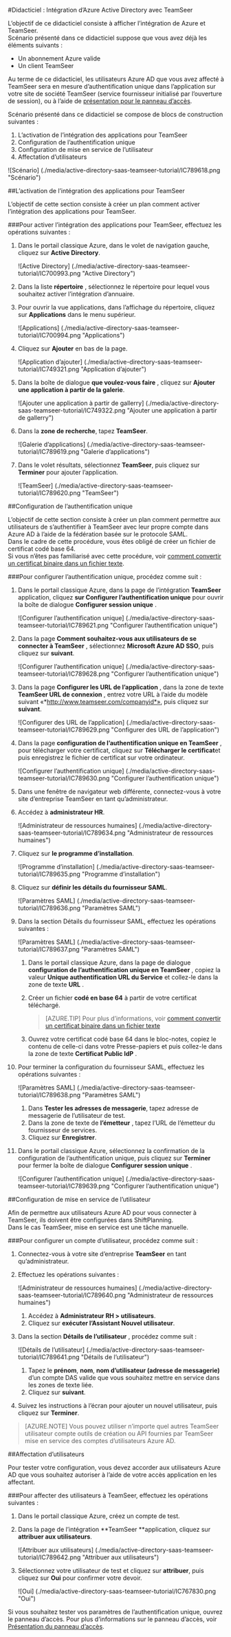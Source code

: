 <properties 
    pageTitle="Didacticiel : Intégration d’Azure Active Directory avec TeamSeer | Microsoft Azure" 
    description="Découvrez comment utiliser TeamSeer avec Azure Active Directory pour activer l’authentification unique, la mise en service automatisé et bien plus encore !" 
    services="active-directory" 
    authors="jeevansd"  
    documentationCenter="na" 
    manager="femila"/>
<tags 
    ms.service="active-directory" 
    ms.devlang="na" 
    ms.topic="article" 
    ms.tgt_pltfrm="na" 
    ms.workload="identity" 
    ms.date="09/11/2016" 
    ms.author="jeedes" />

#<a name="tutorial-azure-active-directory-integration-with-teamseer"></a>Didacticiel : Intégration d’Azure Active Directory avec TeamSeer
  
L’objectif de ce didacticiel consiste à afficher l’intégration de Azure et TeamSeer.  
Scénario présenté dans ce didacticiel suppose que vous avez déjà les éléments suivants :

-   Un abonnement Azure valide
-   Un client TeamSeer
  
Au terme de ce didacticiel, les utilisateurs Azure AD que vous avez affecté à TeamSeer sera en mesure d’authentification unique dans l’application sur votre site de société TeamSeer (service fournisseur initialisé par l’ouverture de session), ou à l’aide de [présentation pour le panneau d’accès](active-directory-saas-access-panel-introduction.md).
  
Scénario présenté dans ce didacticiel se compose de blocs de construction suivantes :

1.  L’activation de l’intégration des applications pour TeamSeer
2.  Configuration de l’authentification unique
3.  Configuration de mise en service de l’utilisateur
4.  Affectation d’utilisateurs

![Scénario] (./media/active-directory-saas-teamseer-tutorial/IC789618.png "Scénario")

##<a name="enabling-the-application-integration-for-teamseer"></a>L’activation de l’intégration des applications pour TeamSeer
  
L’objectif de cette section consiste à créer un plan comment activer l’intégration des applications pour TeamSeer.

###<a name="to-enable-the-application-integration-for-teamseer-perform-the-following-steps"></a>Pour activer l’intégration des applications pour TeamSeer, effectuez les opérations suivantes :

1.  Dans le portail classique Azure, dans le volet de navigation gauche, cliquez sur **Active Directory**.

    ![Active Directory] (./media/active-directory-saas-teamseer-tutorial/IC700993.png "Active Directory")

2.  Dans la liste **répertoire** , sélectionnez le répertoire pour lequel vous souhaitez activer l’intégration d’annuaire.

3.  Pour ouvrir la vue applications, dans l’affichage du répertoire, cliquez sur **Applications** dans le menu supérieur.

    ![Applications] (./media/active-directory-saas-teamseer-tutorial/IC700994.png "Applications")

4.  Cliquez sur **Ajouter** en bas de la page.

    ![Application d’ajouter] (./media/active-directory-saas-teamseer-tutorial/IC749321.png "Application d’ajouter")

5.  Dans la boîte de dialogue **que voulez-vous faire** , cliquez sur **Ajouter une application à partir de la galerie**.

    ![Ajouter une application à partir de gallerry] (./media/active-directory-saas-teamseer-tutorial/IC749322.png "Ajouter une application à partir de gallerry")

6.  Dans la **zone de recherche**, tapez **TeamSeer**.

    ![Galerie d’applications] (./media/active-directory-saas-teamseer-tutorial/IC789619.png "Galerie d’applications")

7.  Dans le volet résultats, sélectionnez **TeamSeer**, puis cliquez sur **Terminer** pour ajouter l’application.

    ![TeamSeer] (./media/active-directory-saas-teamseer-tutorial/IC789620.png "TeamSeer")

##<a name="configuring-single-sign-on"></a>Configuration de l’authentification unique
  
L’objectif de cette section consiste à créer un plan comment permettre aux utilisateurs de s’authentifier à TeamSeer avec leur propre compte dans Azure AD à l’aide de la fédération basée sur le protocole SAML.  
Dans le cadre de cette procédure, vous êtes obligé de créer un fichier de certificat codé base 64.  
Si vous n’êtes pas familiarisé avec cette procédure, voir [comment convertir un certificat binaire dans un fichier texte](http://youtu.be/PlgrzUZ-Y1o).

###<a name="to-configure-single-sign-on-perform-the-following-steps"></a>Pour configurer l’authentification unique, procédez comme suit :

1.  Dans le portail classique Azure, dans la page de l’intégration **TeamSeer** application, cliquez **sur Configurer l’authentification unique** pour ouvrir la boîte de dialogue **Configurer session unique** .

    ![Configurer l’authentification unique] (./media/active-directory-saas-teamseer-tutorial/IC789621.png "Configurer l’authentification unique")

2.  Dans la page **Comment souhaitez-vous aux utilisateurs de se connecter à TeamSeer** , sélectionnez **Microsoft Azure AD SSO**, puis cliquez sur **suivant**.

    ![Configurer l’authentification unique] (./media/active-directory-saas-teamseer-tutorial/IC789628.png "Configurer l’authentification unique")

3.  Dans la page **Configurer les URL de l’application** , dans la zone de texte **TeamSeer URL de connexion** , entrez votre URL à l’aide du modèle suivant «*http://www.teamseer.com/companyid*», puis cliquez sur **suivant**.

    ![Configurer des URL de l’application] (./media/active-directory-saas-teamseer-tutorial/IC789629.png "Configurer des URL de l’application")

4.  Dans la page **configuration de l’authentification unique en TeamSeer** , pour télécharger votre certificat, cliquez sur **Télécharger le certificat**et puis enregistrez le fichier de certificat sur votre ordinateur.

    ![Configurer l’authentification unique] (./media/active-directory-saas-teamseer-tutorial/IC789630.png "Configurer l’authentification unique")

5.  Dans une fenêtre de navigateur web différente, connectez-vous à votre site d’entreprise TeamSeer en tant qu’administrateur.

6.  Accédez à **administrateur HR**.

    ![Administrateur de ressources humaines] (./media/active-directory-saas-teamseer-tutorial/IC789634.png "Administrateur de ressources humaines")

7.  Cliquez sur **le programme d’installation**.

    ![Programme d’installation] (./media/active-directory-saas-teamseer-tutorial/IC789635.png "Programme d’installation")

8.  Cliquez sur **définir les détails du fournisseur SAML**.

    ![Paramètres SAML] (./media/active-directory-saas-teamseer-tutorial/IC789636.png "Paramètres SAML")

9.  Dans la section Détails du fournisseur SAML, effectuez les opérations suivantes :

    ![Paramètres SAML] (./media/active-directory-saas-teamseer-tutorial/IC789637.png "Paramètres SAML")

    1.  Dans le portail classique Azure, dans la page de dialogue **configuration de l’authentification unique en TeamSeer** , copiez la valeur **Unique authentification URL du Service** et collez-le dans la zone de texte **URL** .
    2.  Créer un fichier **codé en base 64** à partir de votre certificat téléchargé.  

        >[AZURE.TIP] Pour plus d’informations, voir [comment convertir un certificat binaire dans un fichier texte](http://youtu.be/PlgrzUZ-Y1o)

    3.  Ouvrez votre certificat codé base 64 dans le bloc-notes, copiez le contenu de celle-ci dans votre Presse-papiers et puis collez-le dans la zone de texte **Certificat Public IdP** .

10. Pour terminer la configuration du fournisseur SAML, effectuez les opérations suivantes :

    ![Paramètres SAML] (./media/active-directory-saas-teamseer-tutorial/IC789638.png "Paramètres SAML")

    1.  Dans **Tester les adresses de messagerie**, tapez adresse de messagerie de l’utilisateur de test.
    2.  Dans la zone de texte de **l’émetteur** , tapez l’URL de l’émetteur du fournisseur de services.
    3.  Cliquez sur **Enregistrer**.

11. Dans le portail classique Azure, sélectionnez la confirmation de la configuration de l’authentification unique, puis cliquez sur **Terminer** pour fermer la boîte de dialogue **Configurer session unique** .

    ![Configurer l’authentification unique] (./media/active-directory-saas-teamseer-tutorial/IC789639.png "Configurer l’authentification unique")

##<a name="configuring-user-provisioning"></a>Configuration de mise en service de l’utilisateur
  
Afin de permettre aux utilisateurs Azure AD pour vous connecter à TeamSeer, ils doivent être configurées dans ShiftPlanning.  
Dans le cas TeamSeer, mise en service est une tâche manuelle.

###<a name="to-provision-a-user-accounts-perform-the-following-steps"></a>Pour configurer un compte d’utilisateur, procédez comme suit :

1.  Connectez-vous à votre site d’entreprise **TeamSeer** en tant qu’administrateur.

2.  Effectuez les opérations suivantes :

    ![Administrateur de ressources humaines] (./media/active-directory-saas-teamseer-tutorial/IC789640.png "Administrateur de ressources humaines")

    1.  Accédez à **Administrateur RH \> utilisateurs**.
    2.  Cliquez sur **exécuter l’Assistant Nouvel utilisateur**.

3.  Dans la section **Détails de l’utilisateur** , procédez comme suit :

    ![Détails de l’utilisateur] (./media/active-directory-saas-teamseer-tutorial/IC789641.png "Détails de l’utilisateur")

    1.  Tapez le **prénom**, **nom**, **nom d’utilisateur (adresse de messagerie)** d’un compte DAS valide que vous souhaitez mettre en service dans les zones de texte liée.
    2.  Cliquez sur **suivant**.

4.  Suivez les instructions à l’écran pour ajouter un nouvel utilisateur, puis cliquez sur **Terminer**.

>[AZURE.NOTE] Vous pouvez utiliser n’importe quel autres TeamSeer utilisateur compte outils de création ou API fournies par TeamSeer mise en service des comptes d’utilisateurs Azure AD.

##<a name="assigning-users"></a>Affectation d’utilisateurs
  
Pour tester votre configuration, vous devez accorder aux utilisateurs Azure AD que vous souhaitez autoriser à l’aide de votre accès application en les affectant.

###<a name="to-assign-users-to-teamseer-perform-the-following-steps"></a>Pour affecter des utilisateurs à TeamSeer, effectuez les opérations suivantes :

1.  Dans le portail classique Azure, créez un compte de test.

2.  Dans la page de l’intégration **TeamSeer **application, cliquez sur **attribuer aux utilisateurs**.

    ![Attribuer aux utilisateurs] (./media/active-directory-saas-teamseer-tutorial/IC789642.png "Attribuer aux utilisateurs")

3.  Sélectionnez votre utilisateur de test et cliquez sur **attribuer**, puis cliquez sur **Oui** pour confirmer votre devoir.

    ![Oui] (./media/active-directory-saas-teamseer-tutorial/IC767830.png "Oui")
  
Si vous souhaitez tester vos paramètres de l’authentification unique, ouvrez le panneau d’accès. Pour plus d’informations sur le panneau d’accès, voir [Présentation du panneau d’accès](active-directory-saas-access-panel-introduction.md).